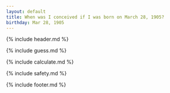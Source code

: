 ```yaml
---
layout: default
title: When was I conceived if I was born on March 28, 1905?
birthday: Mar 28, 1905
---
```


{% include header.md %}

{% include guess.md %}

{% include calculate.md %}

{% include safety.md %}

{% include footer.md %}



